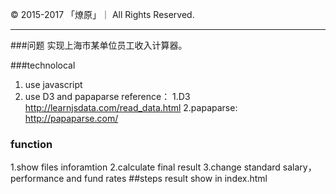 &copy; 2015-2017 「燎原」｜ All Rights Reserved.

------------------



###问题
实现上海市某单位员工收入计算器。

###technolocal 
1. use javascript
2. use D3 and papaparse
reference：
1.D3 http://learnjsdata.com/read_data.html
2.papaparse: http://papaparse.com/
### function
1.show files inforamtion
2.calculate final result
3.change standard salary，performance and fund rates
##steps
result show in index.html






